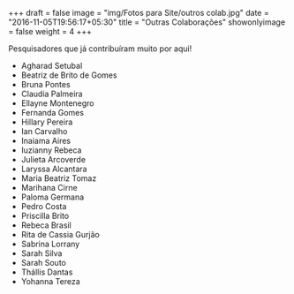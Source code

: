 +++
draft = false
image = "img/Fotos para Site/outros colab.jpg"
date = "2016-11-05T19:56:17+05:30"
title = "Outras Colaborações"
showonlyimage = false
weight = 4
+++

Pesquisadores que já contribuíram muito por aqui!
<!--more-->

* Agharad Setubal
* Beatriz de Brito de Gomes
* Bruna Pontes
* Claudia Palmeira
* Ellayne Montenegro
* Fernanda Gomes
* Hillary Pereira
* Ian Carvalho
* Inaiama Aires
* Iuzianny Rebeca
* Julieta Arcoverde
* Laryssa Alcantara
* Maria Beatriz Tomaz
* Marihana Cirne
* Paloma Germana
* Pedro Costa
* Priscilla Brito
* Rebeca Brasil
* Rita de Cassia Gurjão
* Sabrina Lorrany
* Sarah Silva
* Sarah Souto
* Thállis Dantas
* Yohanna Tereza
